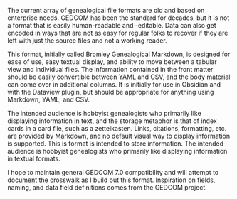 The current array of genealogical file formats are old and based on enterprise needs. GEDCOM has been the standard for decades, but it is not a format that is easily human-readable and -editable. Data can also get encoded in ways that are not as easy for regular folks to recover if they are left with just the source files and not a working reader. 

This format, initially called Bromley Genealogical Markdown, is designed for ease of use, easy textual display, and ability to move between a tabular view and individual files. The information contained in the front matter should be easily convertible between YAML and CSV, and the body material can come over in additional columns. It is initially for use in Obsidian and with the Dataview plugin, but should be appropriate for anything using Markdown, YAML, and CSV.

The intended audience is hobbyist genealogists who primarily like displaying information in text, and the storage metaphor is that of index cards in a card file, such as a zettelkasten. Links, citations, formatting, etc. are provided by Markdown, and no default visual way to display information is supported. This is format is intended to store information. The intended audience is hobbyist genealogists who primarily like displaying information in textual formats.

I hope to maintain general GEDCOM 7.0 compatibility and will attempt to document the crosswalk as I build out this format. Inspiration on fields, naming, and data field definitions comes from the GEDCOM project.